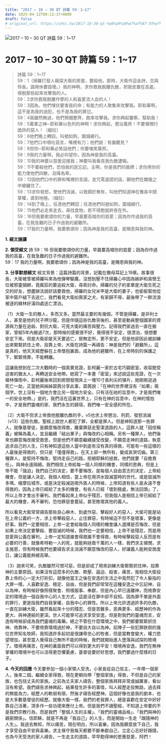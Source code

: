 ```yaml
---
title: "2017 – 10 – 30 QT 詩篇 59：1~17"
date: 2025-04-12T00:13:37+0800
draft: false
# original_url: https://cmtc.tw/2017-10-30-qt-%e8%a9%a9%e7%af%87-59%ef%bc%9a117
---
```


![2017 – 10 – 30 QT 詩篇 59：1\~17](/images/qt.jpg   "2017 – 10 – 30 QT 詩篇 59：1\~17")

# 2017 – 10 – 30 QT 詩篇 59：1\~17

> 詩篇 59：1\~17  
> 59：1（掃羅打發人窺探大衛的房屋，要殺他。那時，大衛作這金詩，交與伶長。調用休要毀壞。）我的神啊，求你救我脫離仇敵，把我安置在高處，得脫那些起來攻擊我的人。  
> 59：2求你救我脫離作孽的人和喜愛流人血的人！  
> 59：3因為，他們埋伏要害我的命；有能力的人聚集來攻擊我。耶和華啊，這不是為我的過犯，也不是為我的罪愆。  
> 59：4我雖然無過，他們預備整齊，跑來攻擊我。求你興起鑒察，幫助我！  
> 59：5萬軍之神─耶和華以色列的神啊！求你興起，懲治萬邦！不要憐憫行詭詐的惡人！（細拉）  
> 59：6他們晚上轉回，叫號如狗，圍城繞行。  
> 59：7他們口中噴吐惡言，嘴裡有刀；他們說：有誰聽見？  
> 59：8但你─耶和華必笑話他們；你要嗤笑萬邦。  
> 59：9我的力量啊，我必仰望你，因為神是我的高臺。  
> 59：10我的神要以慈愛迎接我；神要叫我看見我仇敵遭報。  
> 59：11不要殺他們，恐怕我的民忘記。主啊，你是我們的盾牌；求你用你的能力使他們四散，且降為卑。  
> 59：12因他們口中的罪和嘴裡的言語，並咒罵虛謊的話，願他們在驕傲之中被纏住了。  
> 59：13求你發怒，使他們消滅，以致歸於無有，叫他們知道神在雅各中間掌權，直到地極。（細拉）  
> 59：14到了晚上，任憑他們轉回；任憑他們叫號如狗，圍城繞行。  
> 59：15他們必走來走去，尋找食物，若不得飽就終夜在外。  
> 59：16但我要歌頌你的力量，早晨要高唱你的慈愛；因為你作過我的高臺，在我急難的日子作過我的避難所。  
> 59：17我的力量啊，我要歌頌你；因為神是我的高臺，是賜恩與我的神。

**1. 經文誦讀**

**2. 領受經文**
詩 59：16 但我要歌頌你的力量，早晨要高唱你的慈愛；因為你作過我的高臺，在我急難的日子作過我的避難所。  
59：17 我的力量啊，我要歌頌你；因為神是我的高臺，是賜恩與我的神。

**3. 分享默想經文**
經文背景：這篇詩篇的背景，記載在撒母耳記上19章。故事很長，大衛被曾被掃羅叫來為他彈琴驅魔，沒想到壓不住掃羅心中因為嫉妒和貪戀王位被邪靈捆綁，竟瘋狂的要追殺大衛，尋索討命。掃羅的兒子約拿單是大衛生死之交的好友，想盡辦法說好話要救他，掃羅的女兒米甲是大衛的妻子，也偷偷幫他從家中窗戶縋下去逃亡，我們看見大衛如喪家之犬，有家歸不得，最後帶了一群流浪被逐的綠林好漢四處逃亡漂泊。

（1）大衛一生的敵人，多而又多。當然最主要的有幾個，不管是掃羅，是非利士人，甚至是他的兒子押沙龍，但是伴隨這些仇敵背後的，甚至是動員整個國家的資源與力量在追殺、對抗大衛，可見大衛的痛苦與壓力。記得我們家過去一直在搬家，曾經5年內搬過7次，那時候的感覺很不好，覺得很不安定，很漂泊，很想要安定下來。但是大衛卻是天天要逃亡，居無定所，更不安定，但是他卻因此被訓練出來緊緊抓住上帝，投靠上帝，大衛在詩篇一再禱告：神是我們的「避難所」，這是真的，他天天經歷躲在上帝懷抱裏面，成為他的避難所，在上帝時刻的保護之下，緊緊倚靠，不能轉離。

這讓我想到在二次大戰時的一個真實見證，彭柯麗一家於古宅巧闢密室，收容飽受迫害的猶太人，再轉送安全地帶。她寫了一本書「密室」來述說這些見證，在一次槍林彈雨中，彭柯麗後來回到房間發現床上一塊10寸長利尖的彈片，她剛剛逃過死亡一劫，正當她與姊姊碧茜分享此事，碧茜說：「在神的世界裡沒有『如果』兩個字。世上沒有一個地方會比另一個地方安全。只有活在祂的旨意中，才是我們唯一的安全地帶。」是的，我們活在這裏世界上，只有在神的旨意中，在神的懷抱中，才是我們靈魂的家、我們永生的歸宿，我們唯一安全感的所在。

（2）大衛不但求上帝救他脫離仇敵的手，v5也求上帝懲治、刑罰、發怒消滅（v13）這些仇敵。聖經上說世人都犯了罪，全都是罪人。但是神知道那一些罪人，就像基督徒，是願意悔改得救，離棄罪惡走聖潔道路的人，這群人就「因信稱義」被稱為義人，並且繼續「結出果子」與悔改的心相稱。另有一種罪人，他們後來也願意悔改接受救恩，但是他們不願意繼續接受改變，不願意走神的道路，執意追求自己的人生，只有神知道這些人當中到底有沒有真的得救，可能有一些這樣的人最後是得救的，但只是「僅僅得救」，在天上卻一無所有，變成哀哭切齒。第三種罪人，是堅持不悔改，堅持走自己的路，拒絕耶穌的拯救，他們就要「自擔責任」，與神永遠隔絕。我們相信上帝給每一個人同樣的機會，同樣的恩典，但是上帝不能「強迫」我們自己的決定，要不要悔改，是每個人自由意志的決定，上帝給機會，但是讓人決定。我個人相信，當上帝在用洪水毀滅當時的世代，或是毀滅所多瑪、蛾摩拉城市，或是決定殺滅迦南外族人的時候，上帝知道有些人是永遠不會得救的，因為上帝已經給了太多的機會，有些人已經「壞到極處，無法回頭」了，所以上帝才會出手審判。我們看起來上帝似乎殘忍，但我個人是相信上帝已經給了最大的機會，再不審判，恐怕罪惡會蔓延，甚至敗壞其他的義人。

所以看見大衛常常禱告那些良心麻木、到處作惡、擊殺好人的惡人，大衛可能是站在上帝公義的一方，求上帝擊殺惡人，止住罪惡，有時候這不但不是壞事，更像是好事。我們一定要相信，上帝一定會給每個人同樣的機會讓人選擇是否悔改，但是如果上帝決定要擊殺、要毀滅的時候，我們也一定要相信，上帝不是殘忍，而是用慈愛與公義在審判，上帝一定知道誰會得救誰不會得救，有時候擊殺惡人反而是有必要的行善，就像希特勒一人的死，就能夠拯救千萬的人一樣，我們求主憐憫，求主施恩，但有時候我們也要禱告求主消滅不願意悔改的惡人，好讓義人能夠安居度日，讓公義能夠被高舉。

（3）說來可笑，仇敵雖然可恨可惡，但是卻成了用來訓練大衛緊緊抓住神，投靠神的主要原因。如果沒有這麼多的仇敵、欺壓、逼迫、殺害，痛苦，我相信大衛投靠上帝的心一定大打折扣，就像他當王之後在安逸的生活之中竟然犯了令人髮指的大罪一樣。人喜歡安逸、穩定、自由，但是我們卻常常在這種安逸之中忘記神，自以為神，有時候好像照樣聚會、照樣服事、奉獻，但是內心早已遠離神，而倚靠安定的環境過一個自我中心的人生方式，這是活在罪中卻不自知。因為罪不單是外面的罪行，更是指我們自我掌權，自我中心的罪性。所以上帝允許透過許多的仇敵，一直在訓練大衛，雖然看起來十分的殘忍、但是苦難多，恩典更多、經歷神的作為更大、與神連結的更深。世人可能寧可追求享受安逸，但是對我們的靈魂而言，安逸有時候卻成為我們靈魂的毒藥。總之不管在什麼環境之中，我們都要緊緊抓住神、倚靠神，不要倚靠環境過於神，不要自大自以為神。前陣子一些犯罪跌倒的幾位世界知名牧師，我知道許多起初是很謙卑忠心的牧者，但是當教會變大，權力慾望增加，甚至當人覺得自己無所不能的時候，我們就開始進入墮落與試探的險境了。環境再痛苦，在神的裏面我們可以得到更大的平安！環境再安逸，我們在無神掌權的環境中也可以活得更恐懼憂慮，基督徒要好好思想，我們要過什麼樣的日子。

**4. 今天的回應**
今天要參加一個小家領人受洗，小家長從自己信主，一年帶一個家人，後來二個，繼續全家得救，現在更朝向帶「整個家族」得救，不但是自己的家族，也包括丈夫的家族。之前為丈夫家人禱告，整個家族拜拜非常虔誠厲害，看似沒有希望。我們禱告求神興起，結果發生許多的事情，叫人經歷走投無路，過去拜的無能為力，經歷人的軟弱有限，然後才禱告經歷神。這個好像也是我的劇本，也是大多數基督徒的經歷。就像大衛一樣，我們的老我罪人，總是喜歡在安定中好好靠自己活著，頂多作一些功德來應付上帝。但是我們不讀聖經，不知道上帝要的不是我們宗教行為，而是我們「整個人生的主權」、「我們的靈魂品格」、「我們與神的親密關係」。信耶穌，就是不再是「我自己」的人生，而是開始一生走「跟隨神的人生」。我過去無知，所以痛苦，現在明白，所以喜樂，因為我願意放下自己，我才享受自由平安與喜樂。求主保守我每天都要不斷奉獻自己，立定心志好好跟隨，也為今天受洗的家人禱告，一生走主的道路，早早飽得神的恩惠慈愛，阿們！
